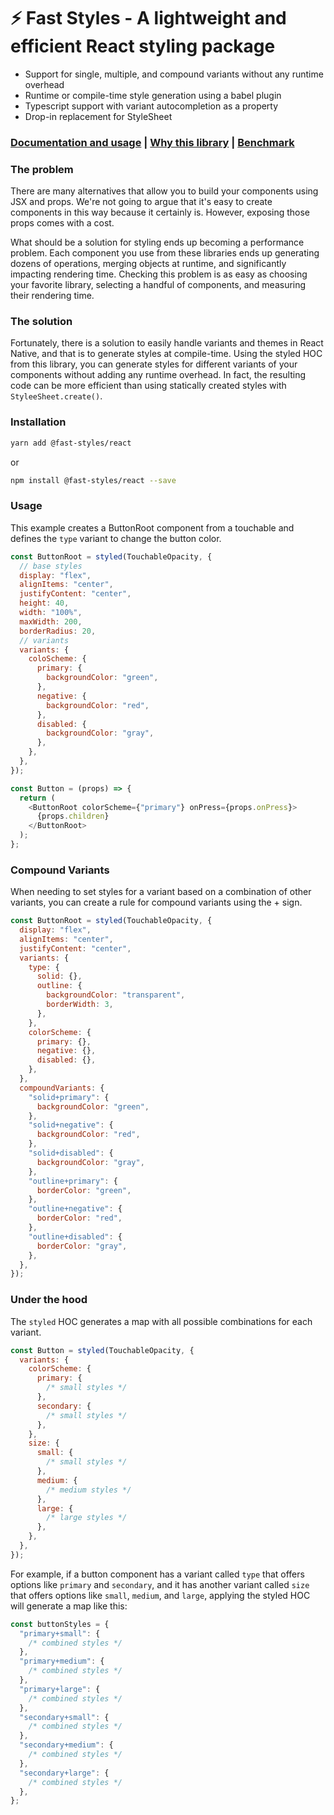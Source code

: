 # ⚡ Fast Styles - A lightweight and efficient React styling package

- Support for single, multiple, and compound variants without any runtime overhead
- Runtime or compile-time style generation using a babel plugin
- Typescript support with variant autocompletion as a property
- Drop-in replacement for StyleSheet

### [Documentation and usage](https://fedemartinm.github.io/fast-styles/) | [Why this library](https://fedemartinm.github.io/fast-styles/docs/basics/why-this-library) | [Benchmark](https://github.com/fedemartinm/fast-styles/tree/main/packages/benchmarks#fast-styles-benchmark)

### The problem

There are many alternatives that allow you to build your components using JSX and props. We're not going to argue that it's easy to create components in this way because it certainly is. However, exposing those props comes with a cost.

What should be a solution for styling ends up becoming a performance problem. Each component you use from these libraries ends up generating dozens of operations, merging objects at runtime, and significantly impacting rendering time. Checking this problem is as easy as choosing your favorite library, selecting a handful of components, and measuring their rendering time.

### The solution

Fortunately, there is a solution to easily handle variants and themes in React Native, and that is to generate styles at compile-time. Using the styled HOC from this library, you can generate styles for different variants of your components without adding any runtime overhead. In fact, the resulting code can be more efficient than using statically created styles with `StyleeSheet.create()`.

### Installation

```sh
yarn add @fast-styles/react
```

or

```sh
npm install @fast-styles/react --save
```

### Usage

This example creates a ButtonRoot component from a touchable and defines the `type` variant to change the button color.

```javascript
const ButtonRoot = styled(TouchableOpacity, {
  // base styles
  display: "flex",
  alignItems: "center",
  justifyContent: "center",
  height: 40,
  width: "100%",
  maxWidth: 200,
  borderRadius: 20,
  // variants
  variants: {
    coloScheme: {
      primary: {
        backgroundColor: "green",
      },
      negative: {
        backgroundColor: "red",
      },
      disabled: {
        backgroundColor: "gray",
      },
    },
  },
});

const Button = (props) => {
  return (
    <ButtonRoot colorScheme={"primary"} onPress={props.onPress}>
      {props.children}
    </ButtonRoot>
  );
};
```

### Compound Variants

When needing to set styles for a variant based on a combination of other variants, you can create a rule for compound variants using the + sign.

```javascript
const ButtonRoot = styled(TouchableOpacity, {
  display: "flex",
  alignItems: "center",
  justifyContent: "center",
  variants: {
    type: {
      solid: {},
      outline: {
        backgroundColor: "transparent",
        borderWidth: 3,
      },
    },
    colorScheme: {
      primary: {},
      negative: {},
      disabled: {},
    },
  },
  compoundVariants: {
    "solid+primary": {
      backgroundColor: "green",
    },
    "solid+negative": {
      backgroundColor: "red",
    },
    "solid+disabled": {
      backgroundColor: "gray",
    },
    "outline+primary": {
      borderColor: "green",
    },
    "outline+negative": {
      borderColor: "red",
    },
    "outline+disabled": {
      borderColor: "gray",
    },
  },
});
```

### Under the hood

The `styled` HOC generates a map with all possible combinations for each variant.

```javascript
const Button = styled(TouchableOpacity, {
  variants: {
    colorScheme: {
      primary: {
        /* small styles */
      },
      secondary: {
        /* small styles */
      },
    },
    size: {
      small: {
        /* small styles */
      },
      medium: {
        /* medium styles */
      },
      large: {
        /* large styles */
      },
    },
  },
});
```

For example, if a button component has a variant called `type` that offers options like `primary` and `secondary`, and it has another variant called `size` that offers options like `small`, `medium`, and `large`, applying the styled HOC will generate a map like this:

```javascript
const buttonStyles = {
  "primary+small": {
    /* combined styles */
  },
  "primary+medium": {
    /* combined styles */
  },
  "primary+large": {
    /* combined styles */
  },
  "secondary+small": {
    /* combined styles */
  },
  "secondary+medium": {
    /* combined styles */
  },
  "secondary+large": {
    /* combined styles */
  },
};
```
